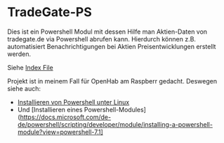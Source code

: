 # TradeGate-PS

Dies ist ein Powershell Modul mit dessen Hilfe man Aktien-Daten von tradegate.de via Powershell abrufen kann.
Hierdurch können z.B. automatisiert Benachrichtigungen bei Aktien Preisentwicklungen erstellt werden.

Siehe [Index File](TradeGate/INDEX.md)

Projekt ist in meinem Fall für OpenHab am Raspberr gedacht. Deswegen siehe auch:
- [Installieren von Powershell unter Linux](https://docs.microsoft.com/de-de/powershell/scripting/install/installing-powershell-core-on-linux?view=powershell-7.1)
- Und [Installieren eines Powershell-Modules](https://docs.microsoft.com/de-de/powershell/scripting/developer/module/installing-a-powershell-module?view=powershell-7.1]